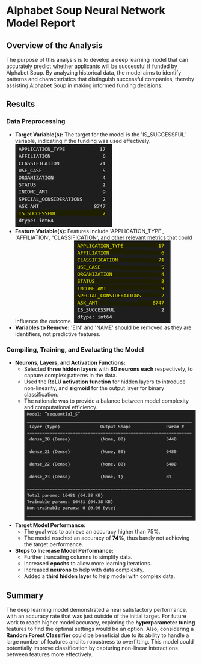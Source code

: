 # Alphabet Soup Neural Network Model Report

## Overview of the Analysis
The purpose of this analysis is to develop a deep learning model that can accurately predict whether applicants will be successful if funded by Alphabet Soup. By analyzing historical data, the model aims to identify patterns and characteristics that distinguish successful companies, thereby assisting Alphabet Soup in making informed funding decisions.

## Results

### Data Preprocessing
- **Target Variable(s):** The target for the model is the 'IS_SUCCESSFUL' variable, indicating if the funding was used effectively.
![alt text](Target_Variable.png)
- **Feature Variable(s):** Features include 'APPLICATION_TYPE', 'AFFILIATION', 'CLASSIFICATION', and other relevant metrics that could influence the outcome.
![alt text](Feature_Variables.png)
- **Variables to Remove:** 'EIN' and 'NAME' should be removed as they are identifiers, not predictive features.

### Compiling, Training, and Evaluating the Model
- **Neurons, Layers, and Activation Functions:**
  - Selected **three hidden layers** with **80 neurons each** respectively, to capture complex patterns in the data.
  - Used the **ReLU activation function** for hidden layers to introduce non-linearity, and **sigmoid** for the output layer for binary classification.
  - The rationale was to provide a balance between model complexity and computational efficiency.
  ![alt text](Model_Summary.png)
- **Target Model Performance:**
  - The goal was to achieve an accuracy higher than 75%.
  - The model reached an accuracy of **74%**, thus barely not achieving the target performance.
- **Steps to Increase Model Performance:**
  - Further truncating columns to simplify data.
  - Increased **epochs** to allow more learning iterations.
  - Increased **neurons** to help with data complexity.
  - Added a **third hidden layer** to help model with complex data.

## Summary
The deep learning model demonstrated a near satisfactory performance, with an accuracy rate that was just outside of the initial target. For future work to reach higher model accuracy, exploring the **hyperparameter tuning** features to find the optimal settings would be an option. Also, considering a **Random Forest Classifier** could be beneficial due to its ability to handle a large number of features and its robustness to overfitting. This model could potentially improve classification by capturing non-linear interactions between features more effectively.